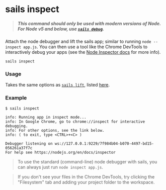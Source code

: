 # sails inspect

> ##### _**This command should only be used with modern versions of Node.  For Node v5 and below, use [`sails debug`](http://sailsjs.com/documentation/reference/command-line-interface/sails-debug).**_

Attach the node debugger and lift the sails app; similar to running `node --inspect app.js`. You can then use a tool like the Chrome DevTools to interactively debug your apps (see the [Node Inspector docs](https://nodejs.org/en/docs/inspector/) for more info).

```usage
sails inspect
```


### Usage
Takes the same options as [`sails lift`](http://sailsjs.com/documentation/reference/command-line-interface/sails-lift), listed [here](http://sailsjs.com/documentation/reference/command-line-interface/sails-lift#?usage).


### Example

```text
$ sails inspect

info: Running app in inspect mode...
info: In Google Chrome, go to chrome://inspect for interactive debugging.
info: For other options, see the link below.
info: ( to exit, type <CTRL>+<C> )

Debugger listening on ws://127.0.0.1:9229/7f984b04-b070-4497-bd15-056261a37f7c
For help see https://nodejs.org/en/docs/inspector
```


> To use the standard (command-line) node debugger with sails, you can always just run `node inspect app.js`.

> If you don't see your files in the Chrome DevTools, try clicking the "Filesystem" tab and adding your project folder to the workspace.


<docmeta name="displayName" value="sails inspect">
<docmeta name="pageType" value="command">
